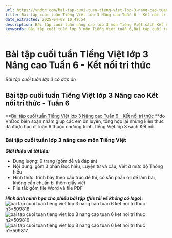 ```yaml
---
url: https://vndoc.com/bai-tap-cuoi-tuan-tieng-viet-lop-3-nang-cao-tuan-6-ket-noi-tri-thuc-306441
title: Bài tập cuối tuần Tiếng Việt lớp 3 Nâng cao Tuần 6 - Kết nối tri thức - Bài tập cuối tuần lớp 3 có đáp án - VnDoc.com
date_extracted: 2025-04-08 10:49:54
description: Bài tập cuối tuần nâng cao lớp 3 môn Tiếng Việt sách Kết nối tri thức - Tuần 6 do VnDoc biên soạn gồm các dạng bài tập cơ bản cho các em HS tự ôn luyện tại nhà.
keywords: Bài tập cuối tuần lớp 3 môn Tiếng Việt tuần 6,Bài tập cuối tuần lớp 3 môn Tiếng Việt kết nối tri thức,bài tập cuối tuần lớp 3,bài tập cuối tuần,phiếu bài tập cuối tuần,bài tập cuối tuần môn tiếng việt lớp 3,bài tập cuối tuần lớp 3 môn tiếng việt,phiếu bài tập cuối tuần lớp 3,phiếu bài tập cuối tuần lớp 3 môn tiếng việt,phiếu bài tập cuối tuần môn tiếng việt lớp 3,tiếng việt,tiếng việt lớp 3,học tiếng việt,tiếng việt lớp 3 tập 2,tiếng việt lớp 3 tập 1,tiếng việt 3
---
```


# Bài tập cuối tuần Tiếng Việt lớp 3 Nâng cao Tuần 6 - Kết nối tri thức
 _Bài tập cuối tuần lớp 3 có đáp án_
## Bài tập cuối tuần Tiếng Việt lớp 3 Nâng cao Kết nối tri thức - Tuần 6
**[Bài tập cuối tuần Tiếng Việt lớp 3 Nâng cao Tuần 6 - Kết nối tri thức](<https://vndoc.com/bai-tap-cuoi-tuan-tieng-viet-lop-3-nang-cao-tuan-6-ket-noi-tri-thuc-306441>) **do VnDoc biên soạn nhằm giúp các em ôn luyện, tổng hợp lại những kiến thức đã được học ở Tuần 6 thuộc chương trình Tiếng Việt lớp 3 sách Kết nối.
### **Bài tập cuối tuần lớp 3 nâng cao môn Tiếng Việt**
 _**Giới thiệu về tài liệu:**_
  * Dung lượng: 9 trang \(gồm đề và đáp án\)
  * Nội dung: gồm 3 phần Đọc hiểu, Luyện từ và câu, Viết ở mức độ Thông hiểu
  * Hình thức: trình bày theo cấu trúc đề thi, có sẵn phần oli để làm bài, không cần chuẩn bị thêm giấy viết
  * File tải: gồm file Word và file PDF

 _**Hình ảnh minh họa cho phiếu bài tập \(file tải về không có logo\):**_
![bai tap cuoi tuan tieng viet lop 3 nang cao tuan 6 ket noi tri thuc h3*509818](https://i.vdoc.vn/data/image/2023/10/09/bai-tap-cuoi-tuan-tieng-viet-lop-3-nang-cao-tuan-6-ket-noi-tri-thuc-h3.jpg)![bai tap cuoi tuan tieng viet lop 3 nang cao tuan 6 ket noi tri thuc h2*509816](https://i.vdoc.vn/data/image/2023/10/09/bai-tap-cuoi-tuan-tieng-viet-lop-3-nang-cao-tuan-6-ket-noi-tri-thuc-h2.jpg)![bai tap cuoi tuan tieng viet lop 3 nang cao tuan 6 ket noi tri thuc h1*509817](https://i.vdoc.vn/data/image/2023/10/09/bai-tap-cuoi-tuan-tieng-viet-lop-3-nang-cao-tuan-6-ket-noi-tri-thuc-h1.jpg)
